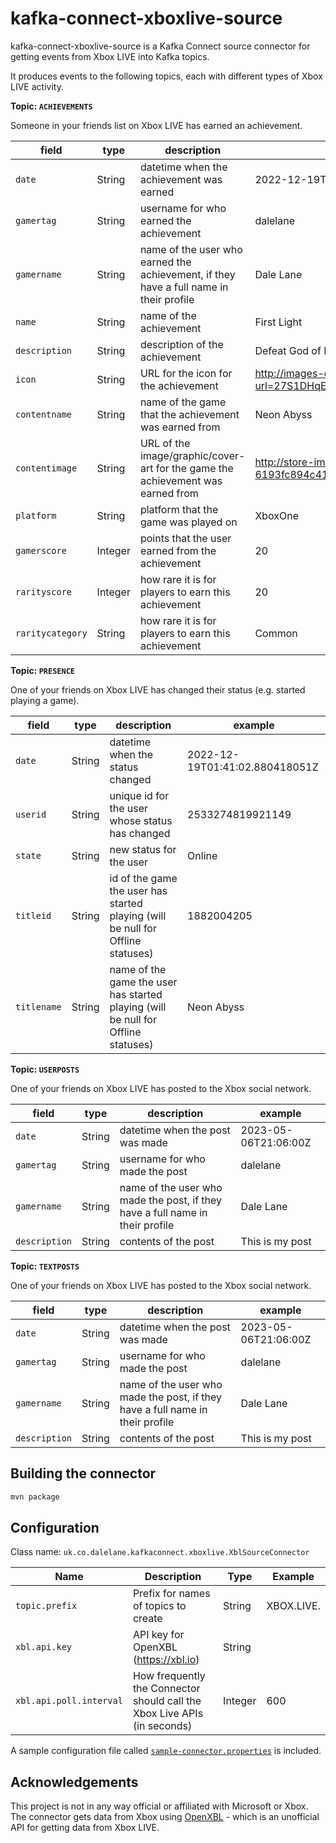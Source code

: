 # kafka-connect-xboxlive-source

kafka-connect-xboxlive-source is a Kafka Connect source connector for getting events from Xbox LIVE into Kafka topics.

It produces events to the following topics, each with different types of Xbox LIVE activity.

**Topic: `ACHIEVEMENTS`**

Someone in your friends list on Xbox LIVE has earned an achievement.

| **field**        | **type** | **description**                                                                        | **example** |
| ---------------- | -------- | -------------------------------------------------------------------------------------- | ----------- |
| `date`           | String   | datetime when the achievement was earned                                               | 2022-12-19T01:16:32.147Z    |
| `gamertag`       | String   | username for who earned the achievement                                                | dalelane    |
| `gamername`      | String   | name of the user who earned the achievement, if they have a full name in their profile | Dale Lane   |
| `name`           | String   | name of the achievement                                                                | First Light |
| `description`    | String   | description of the achievement                                                         | Defeat God of Darknet |
| `icon`           | String   | URL for the icon for the achievement                                                   | http://images-eds.xboxlive.com/image?url=27S1DHqE.cHkmFg4nspsdy4wR_qt954iTFv8hr0Qk3Vhx5KcRHUYu.z25s6joKD5Iqo1DgOoa0QCM4UAdYDEfos_lfahQT0sPCa9PE4cYVY1SLqx6tm.a8hmkCgmIeuf |
| `contentname`    | String   | name of the game that the achievement was earned from                                  | Neon Abyss  |
| `contentimage`   | String   | URL of the image/graphic/cover-art for the game the achievement was earned from        | http://store-images.s-microsoft.com/image/apps.19663.13568911399767367.40f48bf2-3e0d-4d5e-82ae-91d8c14bd585.9cb6c1ed-b253-40ec-b2eb-6193fc894c41 |
| `platform`       | String   | platform that the game was played on                                                   | XboxOne     |
| `gamerscore`     | Integer  | points that the user earned from the achievement                                       | 20          |
| `rarityscore`    | Integer  | how rare it is for players to earn this achievement                                    | 20          |
| `raritycategory` | String   | how rare it is for players to earn this achievement                                    | Common      |


**Topic: `PRESENCE`**

One of your friends on Xbox LIVE has changed their status (e.g. started playing a game).

| **field**        | **type** | **description**                                                                        | **example** |
| ---------------- | -------- | -------------------------------------------------------------------------------------- | ----------- |
| `date`           | String   | datetime when the status changed                                                       | 2022-12-19T01:41:02.880418051Z |
| `userid`         | String   | unique id for the user whose status has changed                                        | 2533274819921149 |
| `state`          | String   | new status for the user                                                                | Online      |
| `titleid`        | String   | id of the game the user has started playing (will be null for Offline statuses)        | 1882004205  |
| `titlename`      | String   | name of the game the user has started playing (will be null for Offline statuses)      | Neon Abyss  |


**Topic: `USERPOSTS`**

One of your friends on Xbox LIVE has posted to the Xbox social network.

| **field**        | **type** | **description**                                                                        | **example** |
| ---------------- | -------- | -------------------------------------------------------------------------------------- | ----------- |
| `date`           | String   | datetime when the post was made                                                        | 2023-05-06T21:06:00Z |
| `gamertag`       | String   | username for who made the post                                                         | dalelane    |
| `gamername`      | String   | name of the user who made the post, if they have a full name in their profile          | Dale Lane   |
| `description`    | String   | contents of the post                                                                   | This is my post  |


**Topic: `TEXTPOSTS`**

One of your friends on Xbox LIVE has posted to the Xbox social network.

| **field**        | **type** | **description**                                                                        | **example** |
| ---------------- | -------- | -------------------------------------------------------------------------------------- | ----------- |
| `date`           | String   | datetime when the post was made                                                        | 2023-05-06T21:06:00Z |
| `gamertag`       | String   | username for who made the post                                                         | dalelane    |
| `gamername`      | String   | name of the user who made the post, if they have a full name in their profile          | Dale Lane   |
| `description`    | String   | contents of the post                                                                   | This is my post  |



## Building the connector

```sh
mvn package
```


## Configuration

Class name: `uk.co.dalelane.kafkaconnect.xboxlive.XblSourceConnector`

| Name                    | Description                                                              | Type    | Example                    |
| ----------------------- | ------------------------------------------------------------------------ | ------- | -------------------------- |
| `topic.prefix`          | Prefix for names of topics to create                                     | String  | XBOX.LIVE.                 |
| `xbl.api.key`           | API key for OpenXBL (https://xbl.io)                                     | String  |                            |
| `xbl.api.poll.interval` | How frequently the Connector should call the Xbox Live APIs (in seconds) | Integer | 600                        |

A sample configuration file called [`sample-connector.properties`](https://github.com/dalelane/kafka-connect-xboxlive-source/blob/master/sample-connector.properties) is included.


## Acknowledgements

This project is not in any way official or affiliated with Microsoft or Xbox. The connector gets data from Xbox using [OpenXBL](https://xbl.io/) - which is an unofficial API for getting data from Xbox LIVE.